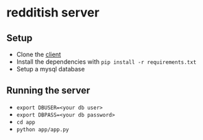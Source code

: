 # redditish server

## Setup

- Clone the [client](https://github.com/ammarbinfaisal/mosaic-client)
- Install the dependencies with `pip install -r requirements.txt`
- Setup a mysql database

## Running the server

- `export DBUSER=<your db user>`
- `export DBPASS=<your db password>`
- `cd app`
- `python app/app.py`
